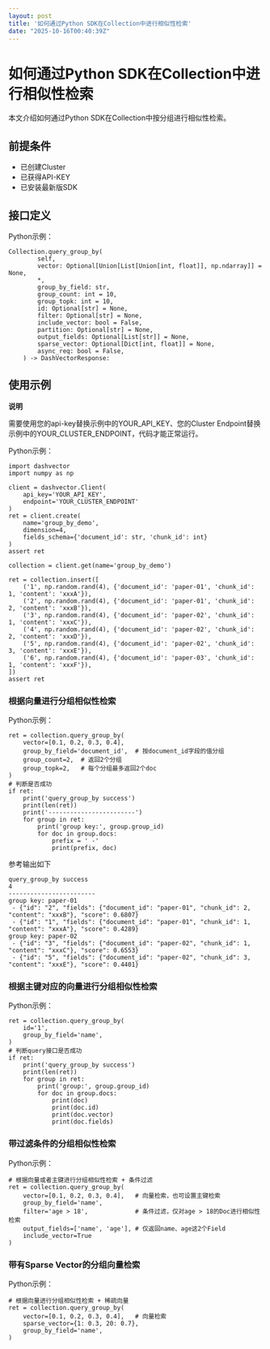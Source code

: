 ```yaml
---
layout: post
title: '如何通过Python SDK在Collection中进行相似性检索'
date: "2025-10-16T00:40:39Z"
---
```

如何通过Python SDK在Collection中进行相似性检索
=================================

本文介绍如何通过Python SDK在Collection中按分组进行相似性检索。

前提条件
----

*   已创建Cluster
*   已获得API-KEY
*   已安装最新版SDK

接口定义
----

Python示例：

    Collection.query_group_by(
            self,
            vector: Optional[Union[List[Union[int, float]], np.ndarray]] = None,
            *,
            group_by_field: str,
            group_count: int = 10,
            group_topk: int = 10,
            id: Optional[str] = None,
            filter: Optional[str] = None,
            include_vector: bool = False,
            partition: Optional[str] = None,
            output_fields: Optional[List[str]] = None,
            sparse_vector: Optional[Dict[int, float]] = None,
            async_req: bool = False,
        ) -> DashVectorResponse:
    

**使用示例**
--------

**说明**

需要使用您的api-key替换示例中的YOUR\_API\_KEY、您的Cluster Endpoint替换示例中的YOUR\_CLUSTER\_ENDPOINT，代码才能正常运行。

Python示例：

    import dashvector
    import numpy as np
    
    client = dashvector.Client(
        api_key='YOUR_API_KEY',
        endpoint='YOUR_CLUSTER_ENDPOINT'
    )
    ret = client.create(
        name='group_by_demo',
        dimension=4,
        fields_schema={'document_id': str, 'chunk_id': int}
    )
    assert ret
    
    collection = client.get(name='group_by_demo')
    
    ret = collection.insert([
        ('1', np.random.rand(4), {'document_id': 'paper-01', 'chunk_id': 1, 'content': 'xxxA'}),
        ('2', np.random.rand(4), {'document_id': 'paper-01', 'chunk_id': 2, 'content': 'xxxB'}),
        ('3', np.random.rand(4), {'document_id': 'paper-02', 'chunk_id': 1, 'content': 'xxxC'}),
        ('4', np.random.rand(4), {'document_id': 'paper-02', 'chunk_id': 2, 'content': 'xxxD'}),
        ('5', np.random.rand(4), {'document_id': 'paper-02', 'chunk_id': 3, 'content': 'xxxE'}),
        ('6', np.random.rand(4), {'document_id': 'paper-03', 'chunk_id': 1, 'content': 'xxxF'}),
    ])
    assert ret
    

### **根据向量进行分组相似性检索**

Python示例：

    ret = collection.query_group_by(
        vector=[0.1, 0.2, 0.3, 0.4],
        group_by_field='document_id',  # 按document_id字段的值分组
        group_count=2,  # 返回2个分组
        group_topk=2,   # 每个分组最多返回2个doc
    )
    # 判断是否成功
    if ret:
        print('query_group_by success')
        print(len(ret))
        print('------------------------')
        for group in ret:
            print('group key:', group.group_id)
            for doc in group.docs:
                prefix = ' -'
                print(prefix, doc)
    

参考输出如下

    query_group_by success
    4
    ------------------------
    group key: paper-01
     - {"id": "2", "fields": {"document_id": "paper-01", "chunk_id": 2, "content": "xxxB"}, "score": 0.6807}
     - {"id": "1", "fields": {"document_id": "paper-01", "chunk_id": 1, "content": "xxxA"}, "score": 0.4289}
    group key: paper-02
     - {"id": "3", "fields": {"document_id": "paper-02", "chunk_id": 1, "content": "xxxC"}, "score": 0.6553}
     - {"id": "5", "fields": {"document_id": "paper-02", "chunk_id": 3, "content": "xxxE"}, "score": 0.4401}
    

### **根据主键对应的向量进行分组相似性检索**

Python示例：

    ret = collection.query_group_by(
        id='1',
        group_by_field='name',
    )
    # 判断query接口是否成功
    if ret:
        print('query_group_by success')
        print(len(ret))
        for group in ret:
            print('group:', group.group_id)
            for doc in group.docs:
                print(doc)
                print(doc.id)
                print(doc.vector)
                print(doc.fields)
    

### **带过滤条件的分组相似性检索**

Python示例：

    # 根据向量或者主键进行分组相似性检索 + 条件过滤
    ret = collection.query_group_by(
        vector=[0.1, 0.2, 0.3, 0.4],   # 向量检索，也可设置主键检索
        group_by_field='name',
        filter='age > 18',             # 条件过滤，仅对age > 18的Doc进行相似性检索
        output_fields=['name', 'age'], # 仅返回name、age这2个Field
        include_vector=True
    )
    

### 带有Sparse Vector的分组向量检索

Python示例：

    # 根据向量进行分组相似性检索 + 稀疏向量
    ret = collection.query_group_by(
        vector=[0.1, 0.2, 0.3, 0.4],   # 向量检索
        sparse_vector={1: 0.3, 20: 0.7},
        group_by_field='name',
    )